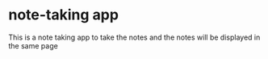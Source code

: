 # note-taking app

This is a note taking app to take the notes and the notes will be displayed in the same page
